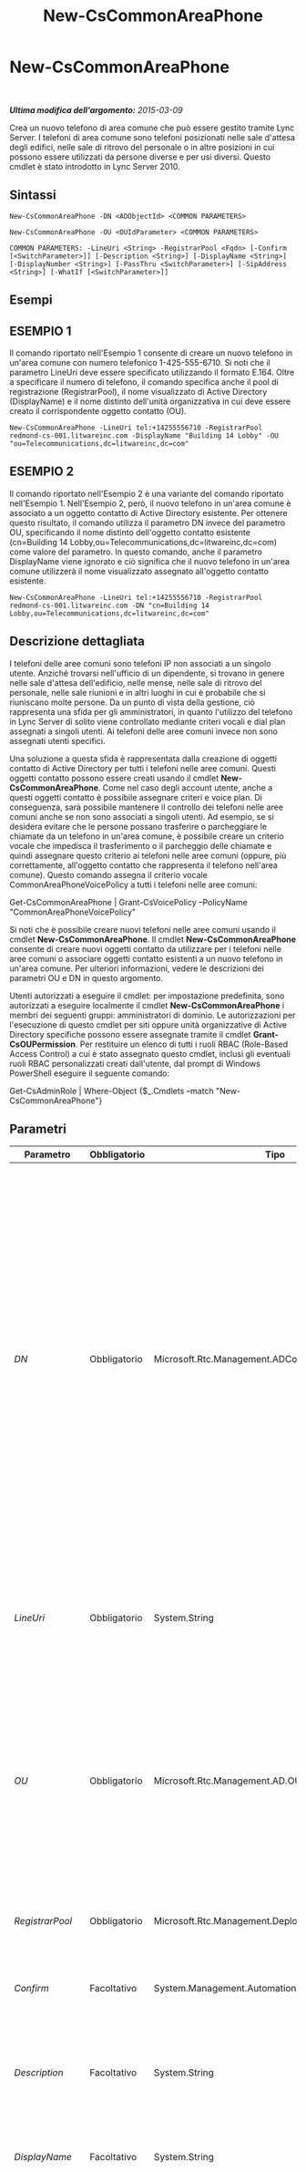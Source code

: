 ﻿---
title: New-CsCommonAreaPhone
TOCTitle: New-CsCommonAreaPhone
ms:assetid: 6082d24d-de92-4a3c-8639-5d28341cbc84
ms:mtpsurl: https://technet.microsoft.com/it-it/library/Gg398430(v=OCS.15)
ms:contentKeyID: 49300729
ms.date: 08/24/2015
mtps_version: v=OCS.15
ms.translationtype: HT
---

# New-CsCommonAreaPhone

 

_**Ultima modifica dell'argomento:** 2015-03-09_

Crea un nuovo telefono di area comune che può essere gestito tramite Lync Server. I telefoni di area comune sono telefoni posizionati nelle sale d'attesa degli edifici, nelle sale di ritrovo del personale o in altre posizioni in cui possono essere utilizzati da persone diverse e per usi diversi. Questo cmdlet è stato introdotto in Lync Server 2010.

## Sintassi

    New-CsCommonAreaPhone -DN <ADObjectId> <COMMON PARAMETERS>

    New-CsCommonAreaPhone -OU <OUIdParameter> <COMMON PARAMETERS>

    COMMON PARAMETERS: -LineUri <String> -RegistrarPool <Fqdn> [-Confirm [<SwitchParameter>]] [-Description <String>] [-DisplayName <String>] [-DisplayNumber <String>] [-PassThru <SwitchParameter>] [-SipAddress <String>] [-WhatIf [<SwitchParameter>]]

## Esempi

## ESEMPIO 1

Il comando riportato nell'Esempio 1 consente di creare un nuovo telefono in un'area comune con numero telefonico 1-425-555-6710. Si noti che il parametro LineUri deve essere specificato utilizzando il formato E.164. Oltre a specificare il numero di telefono, il comando specifica anche il pool di registrazione (RegistrarPool), il nome visualizzato di Active Directory (DisplayName) e il nome distinto dell'unità organizzativa in cui deve essere creato il corrispondente oggetto contatto (OU).

    New-CsCommonAreaPhone -LineUri tel:+14255556710 -RegistrarPool redmond-cs-001.litwareinc.com -DisplayName "Building 14 Lobby" -OU "ou=Telecommunications,dc=litwareinc,dc=com"

## ESEMPIO 2

Il comando riportato nell'Esempio 2 è una variante del comando riportato nell'Esempio 1. Nell'Esempio 2, però, il nuovo telefono in un'area comune è associato a un oggetto contatto di Active Directory esistente. Per ottenere questo risultato, il comando utilizza il parametro DN invece del parametro OU, specificando il nome distinto dell'oggetto contatto esistente (cn=Building 14 Lobby,ou=Telecommunications,dc=litwareinc,dc=com) come valore del parametro. In questo comando, anche il parametro DisplayName viene ignorato e ciò significa che il nuovo telefono in un'area comune utilizzerà il nome visualizzato assegnato all'oggetto contatto esistente.

    New-CsCommonAreaPhone -LineUri tel:+14255556710 -RegistrarPool redmond-cs-001.litwareinc.com -DN "cn=Building 14 Lobby,ou=Telecommunications,dc=litwareinc,dc=com"

## Descrizione dettagliata

I telefoni delle aree comuni sono telefoni IP non associati a un singolo utente. Anziché trovarsi nell'ufficio di un dipendente, si trovano in genere nelle sale d'attesa dell'edificio, nelle mense, nelle sale di ritrovo del personale, nelle sale riunioni e in altri luoghi in cui è probabile che si riuniscano molte persone. Da un punto di vista della gestione, ciò rappresenta una sfida per gli amministratori, in quanto l'utilizzo del telefono in Lync Server di solito viene controllato mediante criteri vocali e dial plan assegnati a singoli utenti. Ai telefoni delle aree comuni invece non sono assegnati utenti specifici.

Una soluzione a questa sfida è rappresentata dalla creazione di oggetti contatto di Active Directory per tutti i telefoni nelle aree comuni. Questi oggetti contatto possono essere creati usando il cmdlet **New-CsCommonAreaPhone**. Come nel caso degli account utente, anche a questi oggetti contatto è possibile assegnare criteri e voice plan. Di conseguenza, sarà possibile mantenere il controllo dei telefoni nelle aree comuni anche se non sono associati a singoli utenti. Ad esempio, se si desidera evitare che le persone possano trasferire o parcheggiare le chiamate da un telefono in un'area comune, è possibile creare un criterio vocale che impedisca il trasferimento o il parcheggio delle chiamate e quindi assegnare questo criterio ai telefoni nelle aree comuni (oppure, più correttamente, all'oggetto contatto che rappresenta il telefono nell'area comune). Questo comando assegna il criterio vocale CommonAreaPhoneVoicePolicy a tutti i telefoni nelle aree comuni:

Get-CsCommonAreaPhone | Grant-CsVoicePolicy –PolicyName "CommonAreaPhoneVoicePolicy"

Si noti che è possibile creare nuovi telefoni nelle aree comuni usando il cmdlet **New-CsCommonAreaPhone**. Il cmdlet **New-CsCommonAreaPhone** consente di creare nuovi oggetti contatto da utilizzare per i telefoni nelle aree comuni o associare oggetti contatto esistenti a un nuovo telefono in un'area comune. Per ulteriori informazioni, vedere le descrizioni dei parametri OU e DN in questo argomento.

Utenti autorizzati a eseguire il cmdlet: per impostazione predefinita, sono autorizzati a eseguire localmente il cmdlet **New-CsCommonAreaPhone** i membri dei seguenti gruppi: amministratori di dominio. Le autorizzazioni per l'esecuzione di questo cmdlet per siti oppure unità organizzative di Active Directory specifiche possono essere assegnate tramite il cmdlet **Grant-CsOUPermission**. Per restituire un elenco di tutti i ruoli RBAC (Role-Based Access Control) a cui è stato assegnato questo cmdlet, inclusi gli eventuali ruoli RBAC personalizzati creati dall'utente, dal prompt di Windows PowerShell eseguire il seguente comando:

Get-CsAdminRole | Where-Object {$\_.Cmdlets –match "New-CsCommonAreaPhone"}

## Parametri


<table>
<colgroup>
<col style="width: 25%" />
<col style="width: 25%" />
<col style="width: 25%" />
<col style="width: 25%" />
</colgroup>
<thead>
<tr class="header">
<th>Parametro</th>
<th>Obbligatorio</th>
<th>Tipo</th>
<th>Descrizione</th>
</tr>
</thead>
<tbody>
<tr class="odd">
<td><p><em>DN</em></p></td>
<td><p>Obbligatorio</p></td>
<td><p>Microsoft.Rtc.Management.ADConnect.Core.ADObjectId</p></td>
<td><p>Consente di associare un oggetto contatto di Active Directory esistente al nuovo telefono nell'area comune. Se si dispone di un oggetto contatto che si desidera associare a un telefono in un'area comune, utilizzare il parametro DN seguito dal nome distinto del contatto. Ad esempio: -DN &quot;cn=Building 14 Lobby,dc=litwareinc,dc=com&quot;. Si noti che il comando avrà esito negativo, se il contatto specificato non esiste. Il comando avrà esito negativo anche se il contatto è già stato abilitato per Lync Server. In tal caso, è necessario prima disabilitare il contatto utilizzando il cmdlet <strong>Disable-CsUser</strong> e quindi eseguire il cmdlet <strong>New-CsCommonAreaPhone</strong>.</p>
<p>Il parametro DN è particolarmente utile per le organizzazioni che hanno già creato oggetti contatto per sale conferenza e altre entità. Questi contatti vengono spesso utilizzati a scopo di pianificazione. Utilizzando il parametro DN è possibile creare un nuovo telefono nell'area comune utilizzando uno di questi oggetti contatto pre esistenti.</p>
<p>Non è possibile utilizzare i parametri OU e DN nello stesso comando.</p></td>
</tr>
<tr class="even">
<td><p><em>LineUri</em></p></td>
<td><p>Obbligatorio</p></td>
<td><p>System.String</p></td>
<td><p>Numero di telefono per il telefono nell'area comune. L'URI di linea deve essere specificato utilizzando il formato E.164 e il prefisso &quot;TEL:&quot;. Ad esempio: TEL:+14255551297. Qualsiasi numero di interno deve essere aggiunto alla fine dell'URI di linea, ad esempio: TEL:+14255551297;ext=51297.</p></td>
</tr>
<tr class="odd">
<td><p><em>OU</em></p></td>
<td><p>Obbligatorio</p></td>
<td><p>Microsoft.Rtc.Management.AD.OUIdParameter</p></td>
<td><p>Nome distinto dell'unità organizzativa (OU) di Active Directory in cui deve essere posizionato l'oggetto contatto, ad esempio -OU &quot;ou=Redmond,dc=litwareinc,dc=com”.</p>
<p>Se si include il parametro OU, nell'unità organizzativa specificata verrà creato un nuovo contatto e a questo verrà automaticamente assegnato un identificatore univoco globale (GUID) come nome comune. Di conseguenza, l'oggetto contatto avrà un nome simile a questo: {ce84964a-c4da-4622-ad34-c54ff3ed361f}.</p>
<p></p></td>
</tr>
<tr class="even">
<td><p><em>RegistrarPool</em></p></td>
<td><p>Obbligatorio</p></td>
<td><p>Microsoft.Rtc.Management.Deploy.Fqdn</p></td>
<td><p>Nome di dominio completo (FQDN) del pool di registrazione in cui deve essere inserito l'oggetto contatto, ad esempio -RegistrarPool &quot;atl-cs-001.litwareinc.com&quot;.</p></td>
</tr>
<tr class="odd">
<td><p><em>Confirm</em></p></td>
<td><p>Facoltativo</p></td>
<td><p>System.Management.Automation.SwitchParameter</p></td>
<td><p>Viene visualizzata una richiesta di conferma prima di eseguire il comando.</p></td>
</tr>
<tr class="even">
<td><p><em>Description</em></p></td>
<td><p>Facoltativo</p></td>
<td><p>System.String</p></td>
<td><p>Consente di impostare l'attributo Description di Active Directory per il telefono nell'area comune. A sua volta, questa operazione consente di fornire informazioni aggiuntive sul telefono (ad esempio, dettagli sulla persona da contattare in caso si verifichino dei problemi con l'apparecchio).</p></td>
</tr>
<tr class="odd">
<td><p><em>DisplayName</em></p></td>
<td><p>Facoltativo</p></td>
<td><p>System.String</p></td>
<td><p>Consente di impostare il nome visualizzato di Active Directory del telefono nell'area comune.</p></td>
</tr>
<tr class="even">
<td><p><em>DisplayNumber</em></p></td>
<td><p>Facoltativo</p></td>
<td><p>System.String</p></td>
<td><p>Numero di telefono come viene visualizzato in Lync. La proprietà DisplayNumber può essere formattata in qualsiasi modo, ad esempio 1-800-555-1234, 1-(800)-555-1234, 1.800.555.1234 e così via. Quando si sceglie un numero da visualizzare, tenere presente che il numero verrà visualizzato sullo schermo del telefono di area comune solo se può essere normalizzato. La normalizzazione è il processo di conversione delle stringhe di numeri in un formato standard dei numeri di telefono. Se non esiste una regola di normalizzazione per il formato dei numeri di telefono utilizzato durante la configurazione del numero da visualizzare, sullo schermo del telefono di area comune verrà visualizzato il valore della proprietà LineUri anziché il valore della proprietà DisplayNumber.</p></td>
</tr>
<tr class="odd">
<td><p><em>PassThru</em></p></td>
<td><p>Facoltativo</p></td>
<td><p>System.Management.Automation.SwitchParameter</p></td>
<td><p>Restituisce un oggetto che rappresenta il telefono delle aree comuni.</p></td>
</tr>
<tr class="even">
<td><p><em>SipAddress</em></p></td>
<td><p>Facoltativo</p></td>
<td><p>System.String</p></td>
<td><p>Identificatore univoco che consente al telefono di area comune di comunicare con i dispositivi SIP, ad esempio Lync. L'indirizzo SIP deve essere preceduto dal prefisso &quot;sip:&quot; e includere un dominio SIP valido. Ad esempio: sip:bldg14lobby@litwareinc.com.</p></td>
</tr>
<tr class="odd">
<td><p><em>WhatIf</em></p></td>
<td><p>Facoltativo</p></td>
<td><p>System.Management.Automation.SwitchParameter</p></td>
<td><p>Descrive ciò che accadrebbe se si eseguisse il comando senza eseguirlo realmente.</p></td>
</tr>
</tbody>
</table>


## Tipi di input

Nessuno. Il cmdlet **New-CsCommonAreaPhone** non accetta input inviato tramite pipe.

## Tipi restituiti

Il cmdlet **New-CsCommonAreaPhone** crea nuove istanze dell'oggetto Microsoft.Rtc.Management.ADConnect.Schema.OCSADCommonAreaPhoneContact.

## Vedere anche

#### Ulteriori risorse

[Get-CsCommonAreaPhone](get-cscommonareaphone.md)  
[Move-CsCommonAreaPhone](move-cscommonareaphone.md)  
[Remove-CsCommonAreaPhone](remove-cscommonareaphone.md)  
[Set-CsCommonAreaPhone](set-cscommonareaphone.md)


